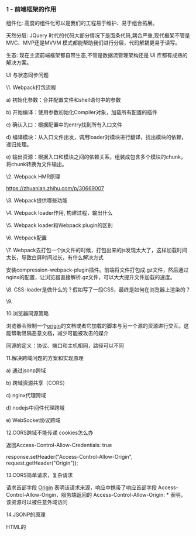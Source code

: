 ### 1 - 前端框架的作用

组件化: 高度的组件化可以是我们的工程易于维护、易于组合拓展。

天然分层: JQuery 时代的代码大部分情况下是面条代码,耦合严重,现代框架不管是 MVC、MVP还是MVVM 模式都能帮助我们进行分层，代码解耦更易于读写。

生态: 现在主流前端框架都自带生态,不管是数据流管理架构还是 UI 库都有成熟的解决方案。

UI 与状态同步问题

\1. Webpack打包流程

a)   初始化参数：合并配置文件和shell语句中的参数

b)   开始编译：使用参数初始化Compiler对象，加载所有配置的插件

c)   确认入口：根据配置中的entry找到所有入口文件

d)   编译模块：从入口文件出发，调用loader对模块进行翻译，找出模块的依赖，递归处理。

e)   输出资源：根据入口和模块之间的依赖关系，组装成包含多个模块的chunk，将chunk转换为文件输出。

\2. Webpack HMR原理

https://zhuanlan.zhihu.com/p/30669007

\3. Webpack提供哪些功能

\4. Webpack loader作用, 构建过程，输出什么

\5. Webpack loader和Webpack plugin的区别

\6. Webpack配置

\7. Webpack去打包一个js文件的时候，打包出来的js发现太大了，这样加载时间太长，导致白屏时间过长，有什么解决方式

安装compression-webpack-plugin插件。前端将文件打包成.gz文件，然后通过nginx的配置，让浏览器直接解析.gz文件，可以大大提升文件加载的速度。

\8. CSS-loader是做什么的？假如写了一段CSS，最终是如何在浏览器上渲染的？

\9.  

10.浏览器同源策略

浏览器会限制一个[origin](https://developer.mozilla.org/zh-CN/docs/Glossary/源)的文档或者它加载的脚本与另一个源的资源进行交互。这能帮助阻隔恶意文档，减少可能被攻击的媒介

同源的定义：协议、端口和主机相同，路径可以不同

11.解决跨域问题的方案和实现原理

a) 通过jsonp跨域

b) 跨域资源共享（CORS）

c) nginx代理跨域

d) nodejs中间件代理跨域

e) WebSocket协议跨域

12.CORS跨域不能传递 cookies怎么办

返回Access-Control-Allow-Credentials: true

response.setHeader("Access-Control-Allow-Origin", request.getHeader("Origin"));

13.CORS简单请求，复杂请求

请求首部字段 [Origin](https://developer.mozilla.org/zh-CN/docs/Web/HTTP/Headers/Origin) 表明该请求来源，响应中携带了响应首部字段 Access-Control-Allow-Origin，服务端返回的 Access-Control-Allow-Origin: * 表明，该资源可以被任意外域访问

14.JSONP的原理

HTML的<script>标签请求的资源不受浏览器同远策略限制，可以在script中请求跨域资源，通过回调函数获取响应内容。

15.JSON Web Token原理

https://www.ruanyifeng.com/blog/2018/07/json_web_token-tutorial.html

16.什么是Cookie，什么是Session

Cookie：一小段的文本信息。客户端请求服务器，若服务器需要记录用户状态，则在响应中向客户端浏览器颁发一个Cookie。浏览器会保存Cookie。当浏览器再次请求该网站时，浏览器把请求的网址连同该Cookie一同提交给服务器。服务器检查该Cookie，以此来辨认用户状态。服务器还可以根据需要修改Cookie的内容。

maxAge：Cookie失效的时间，单位秒。如果为正数，则该Cookie在maxAge秒之后失效。如果为负数，该Cookie为临时Cookie，关闭浏览器即失效，浏览器也不会以任何形式保存该Cookie。如果为0，表示删除该Cookie。默认为–1

https://www.cnblogs.com/shoshana-kong/p/10669900.html

 

17.Cookie和Session区别

a)   cookie保存在客户端，session保存在服务器端

b)   cookie目的可以跟踪会话，也可以保存用户信息。session用来跟踪会话

 

18.回流与重绘

回流：当render tree中的一部分或全部因为元素的规模尺寸、布局、隐藏等改变时，浏览器重新渲染部分DOM或全部DOM的过程。回流也被称为重排，其实从字面上来看，重排更容易让人形象易懂（即重新排版整个页面）。

重绘：当页面元素样式改变不影响元素在文档流中的位置时（如background-color，border-color，visibility），浏览器只会将新样式赋予元素并进行重新绘制操作。

https://segmentfault.com/a/1190000018452924

19.如何减少回流和重绘

a)   在CSS中避免

b)   在JavaScript操作中避免

https://segmentfault.com/a/1190000018452924

20.为什么操作DOM慢

因为 DOM 是属于渲染引擎中的东西，而 JS 又是 JS 引擎中的东西。当我们通过 JS 操作 DOM 的时候，其实这个操作涉及到了两个线程之间的通信，那么势必会带来一些性能上的损耗。操作 DOM 次数一多，也就等同于一直在进行线程之间的通信，并且操作 DOM 可能还会带来重绘回流的情况，所以也就导致了性能上的问题。

https://blog.fundebug.com/2019/01/03/understand-browser-rendering/

21.从输入URL到渲染页面的过程

a)   DNS解析过程

b)   TCP连接

c)   https请求过程

d)   浏览器渲染过程

22.DNS解析过程

a)   浏览器检查本地hosts文件是否有该网址的映射关系，若有调用该映射完成解析

b)   若本地无该网址映射，客户端向本地DNS服务器发起查询，若本地DNS服务器存在该地址映射，则返回解析结果给客户端

c)   若本地DNS服务器不存在该地址映射，则向顶级服务器发起迭代查询或递归查询，直到解析完成

https://juejin.im/post/5b0a32a36fb9a07ab979f0b4

23.浏览器渲染步骤

a) 浏览器接收到 html 文档

b) 解析 html 文档生成 DOM对象模型，是一个树形结构。

c) 发起请求，获取 html 中的外部资源，比如图片，CSS文件，js文件等。

d) 获取CSS文件后，生成 CSS对象模型，也是一个树形结构。

e) 有了 DOM对象模型树和 CSS对象模型树，浏览器会生成渲染树（render tree）。

f) 有了渲染树，浏览器会执行一个叫做布局的操作（layout），用于计算页面上各个元素的几何位置。

g) 最终，浏览器会把“布局”好的页面元素绘制（paint）成我们最终看到的网页。

24.浏览器渲染过程

a)   解析HTML构建DOM树

b)   解析 CSS构建 CSSOM 树。

c)   将 DOM 与 CSSOM 合并成一个渲染树。

d)   根据渲染树排版布局，计算每个节点的几何信息。

e)   将各个节点绘制到屏幕上。

在解析html的过程中，html的解析会被中断，这是因为javascript会阻塞dom的解析。当解析过程中遇到<script>标签的时候，便会停止解析过程，转而去处理脚本，如果脚本是内联的，浏览器会先去执行这段内联的脚本，如果是外链的，那么先会去加载脚本，然后执行。在处理完脚本之后，浏览器便继续解析HTML文档。

同时javascript的执行会受到标签前面样式文件的影响。如果在标签前面有样式文件，需要样式文件加载并解析完毕后才执行脚本。这是因为javascript可以查询对象的样式。

https://juejin.im/entry/59e1d31f51882578c3411c77

25.<script>中defer和async的区别

a)   无 defer 和 async：浏览器停止解析文档，加载并执行脚本，脚本执行完，再继续解析文档

b)   async：在解析文档的同时，加载脚本，脚本加载完毕后，停止解析文档，执行脚本，脚本执行完，再继续解析文档。（脚本不按顺序执行，谁先加载完谁先执行）

c)   defer：在解析文档的同时，加载脚本。待文档解析完后，执行脚本。（脚本按顺序执行）

26.DOMContentLoaded与load的区别

DOMContentLoaded：初始的 HTML 文档被完全加载和解析完成之后，DOMContentLoaded 事件被触发，而无需等待样式表、图像和子框架的完成加载

load: 当一个资源及其依赖资源已完成加载时，将触发load事件

https://www.cnblogs.com/caizhenbo/p/6679478.html ！！！

27.浏览器是单线程还是多线程

a)   Javascript引擎是单线程的

b)   浏览器是多线程的

https://blog.csdn.net/It_rod/article/details/79880745

28.浏览器渲染Render（浏览器内核）进程中有哪些线程

a)   GUI渲染线程

b)   JS引擎线程

c)   异步http请求线程

https://blog.csdn.net/It_rod/article/details/79880745

29.浏览器什么时候加载图片

https://segmentfault.com/a/1190000010032501

https://juejin.im/post/5d3700ff6fb9a07ea648b41f

30.浏览器Web Worker

31.XSS

32.CSRF

33.中间人攻击

34.那在一个页面中还有什么提升页面性能的方式呢

a)   路由组件懒加载

b)   常用库CDN引入

35.图片懒加载，怎么实现 

36.各种地图框架的性能优化

37.git：pull和fetch区别  tag branch 区别

38.git常用的命令 

39.当git merge发生冲突的时候怎么做 